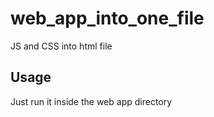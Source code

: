 # web_app_into_one_file
JS and CSS into html file

## Usage 
Just run it inside the web app directory

